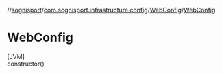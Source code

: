 //[sognisport](../../../index.md)/[com.sognisport.infrastructure.config](../index.md)/[WebConfig](index.md)/[WebConfig](-web-config.md)

# WebConfig

[JVM]\
constructor()
